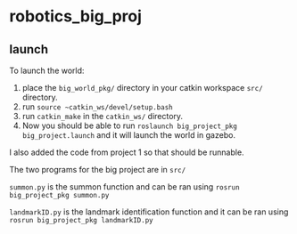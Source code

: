 # robotics_big_proj
## launch
To launch the world:
1. place the `big_world_pkg/` directory in your catkin workspace `src/` directory.
2. run `source ~catkin_ws/devel/setup.bash`
3. run `catkin_make` in the `catkin_ws/` directory.
4. Now you should be able to run `roslaunch big_project_pkg big_project.launch` and it will launch the world in gazebo.  
  
I also added the code from project 1 so that should be runnable.

The two programs for the big project are in `src/`  
  
`summon.py` is the summon function and can be ran using `rosrun big_project_pkg summon.py`  
  
`landmarkID.py` is the landmark identification function and it can be ran using `rosrun big_project_pkg landmarkID.py`
